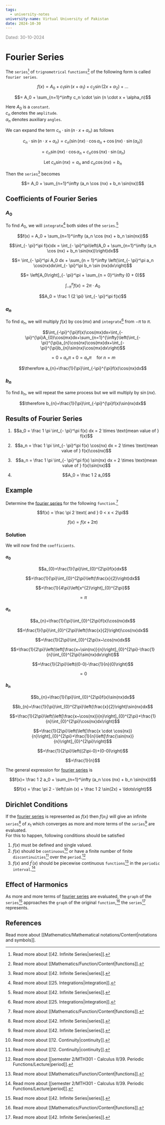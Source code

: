 ```yaml
---
tags:
  - university-notes
university-name: Virtual University of Pakistan
date: 2024-10-30
---
```


<span style="color: gray;">Dated: 30-10-2024</span>

# Fourier Series

The `series`[^1] of `trignometrical` `functions`[^2] of the following form is called `fourier series`.  

$$f(x) = A_0 + c_1 \sin(x + \alpha_1) + c_2 \sin(2x + \alpha_2) + \ldots$$

$$= A_0 + \sum_{n=1}^\infty c_n \cdot \sin (n \cdot x + \alpha_n)$$

Here $A_0$ is a `constant`.  
$c_n$ denotes the `amplitude`.  
$\alpha_n$ denotes auxiliary `angles`.

We can expand the term $c_n \cdot \sin (n \cdot x + \alpha_n)$ as follows  

$$c_n \cdot \sin (n \cdot x + \alpha_n) = c_n(\sin (nx) \cdot \cos \alpha_n + \cos(nx) \cdot \sin(\alpha_n))$$

$$ = c_n\sin (nx) \cdot \cos \alpha_n + c_n \cos(nx) \cdot \sin(\alpha_n)$$

$$\text{Let } c_n \sin (nx) = a_n \text{ and } c_n \cos(nx) = b_n$$

Then the `series`[^1] becomes

$$= A_0 + \sum_{n=1}^\infty (a_n \cos (nx) + b_n \sin(nx))$$

## Coefficients of Fourier Series

### $A_0$

To find $A_0$, we will `integrate`[^3] both sides of the `series`.[^1]  

$$f(x) = A_0 + \sum_{n=1}^\infty (a_n \cos (nx) + b_n \sin(nx))$$

$$\int_{- \pi}^\pi f(x)dx = \int_{- \pi}^\pi\left(A_0 + \sum_{n=1}^\infty (a_n \cos (nx) + b_n \sin(nx))\right)dx$$

$$= \int_{- \pi}^\pi A_0 dx + \sum_{n = 1}^\infty \left(\int_{- \pi}^\pi a_n \cos(nx)dx\int_{- \pi}^\pi b_n \sin (nx)dx\right)$$

$$= \left[A_0\right]_{- \pi}^\pi + \sum_{n = 0}^\infty (0 + 0)$$

$$\int_{-\pi}^\pi f(x) = 2 \pi \cdot A_0$$

$$A_0 = \frac 1 {2 \pi} \int_{- \pi}^\pi f(x)$$

### $a_n$

To find $a_n$, we will multiply $f(x)$ by $\cos(mx)$ and `integrate`[^3] from $- \pi$ to $\pi$.  

$$\int_{-\pi}^{\pi}f(x)\cos(mx)dx=\int_{-\pi}^{\pi}A_{0}\cos(mx)dx+\sum_{n=1}^{\infty}\left(\int_{-\pi}^{\pi}a_{n}\cos(nx)\cos(mx)dx+\int_{-\pi}^{\pi}b_{n}\sin(nx)\cos(mx)dx\right)$$

$$=0+a_{n}\pi+0=a_{n}\pi\quad\text{for}~n=m$$

$$\therefore a_{n}=\frac{1}{\pi}\int_{-\pi}^{\pi}f(x)\cos(nx)dx$$

### $b_n$

To find $b_n$, we will repeat the same process but we will multiply by $\sin(nx)$.

$$\therefore b_{n}=\frac{1}{\pi}\int_{-\pi}^{\pi}f(x)\sin(nx)dx$$

## Results of Fourier Series

1. $$a_0 = \frac 1 \pi \int_{- \pi}^\pi f(x) dx = 2 \times \text{mean value of } f(x)$$

2. $$a_n = \frac 1 \pi \int_{- \pi}^\pi f(x) \cos(nx) dx = 2 \times \text{mean value of } f(x)\cos(nx)$$

3. $$a_n = \frac 1 \pi \int_{- \pi}^\pi f(x) \sin(nx) dx = 2 \times \text{mean value of } f(x)\sin(nx)$$

4. $$A_0 = \frac 1 2 a_0$$

## Example

Determine the [fourier series](#fourier-series) for the following `function`.[^2]  

$$f(x) = \frac \pi 2 \text{ and } 0 < x < 2\pi$$

$$f(x) = f(x + 2 \pi)$$

### Solution

We will now find the `coefficients`.

#### $a_0$

$$a_{0}=\frac{1}{\pi}\int_{0}^{2\pi}f(x)dx$$

$$=\frac{1}{\pi}\int_{0}^{2\pi}\left(\frac{x}{2}\right)dx$$

$$=\frac{1}{4\pi}\left[x^{2}\right]_{0}^{2\pi}$$

$$=\pi$$

#### $a_n$

$$a_{n}=\frac{1}{\pi}\int_{0}^{2\pi}f(x)\cos(nx)dx$$

$$=\frac{1}{\pi}\int_{0}^{2\pi}\left(\frac{x}{2}\right)\cos(nx)dx$$

$$=\frac{1}{2\pi}\int_{0}^{2\pi}x~\cos(nx)dx$$

$$=\frac{1}{2\pi}\left(\left[\frac{x~\sin(nx)}{n}\right]_{0}^{2\pi}-\frac{1}{n}\int_{0}^{2\pi}\sin(nx)dx\right)$$

$$=\frac{1}{2\pi}\left((0-0)-\frac{1}{n}(0)\right)$$

$$= 0$$

#### $b_n$

$$b_{n}=\frac{1}{\pi}\int_{0}^{2\pi}f(x)\sin(nx)dx$$

$$b_{n}=\frac{1}{\pi}\int_{0}^{2\pi}\left(\frac{x}{2}\right)\sin(nx)dx$$

$$=\frac{1}{2\pi}\left(\left[\frac{x~\cos(nx)}{n}\right]_{0}^{2\pi}+\frac{1}{n}\int_{0}^{2\pi}\cos(nx)dx\right)$$

$$=\frac{1}{2\pi}\left(\left[\frac{x \cdot \cos(nx)}{n}\right]_{0}^{2\pi}+\frac{1}{n}\left[\frac{\sin(nx)}{n}\right]_{0}^{2\pi}\right)$$

$$=\frac{1}{2\pi}\left((2\pi-0)+(0-0)\right)$$

$$=\frac{1}{n}$$

The general expression for [fourier series](#fourier-series) is

$$f(x)= \frac 1 2 a_0 + \sum_{n=1}^\infty (a_n \cos (nx) + b_n \sin(nx))$$

$$f(x) = \frac \pi 2 - \left(\sin (x) + \frac 1 2 \sin(2x) + \ldots\right)$$

## Dirichlet Conditions

If the [fourier series](#fourier-series) is represented as $f(x)$ then $f(x_1)$ will give an infinite `series`[^1] of $x_1$ which converges as more and more terms of the `series`[^1] are evaluated.  
For this to happen, following conditions should be satisfied

1. $f(x)$ must be defined and single valued.
2. $f(x)$ should be `continuous`[^4] or have a finite number of finite `discontinuities`[^4] over the `period`.[^5]
3. $f(x)$ and $f^\prime(x)$ should be piecewise continuous `functions`[^2] in the `periodic interval`.[^5]

## Effect of Harmonics

As more and more terms of [fourier series](#fourier-series) are evaluated, the `graph` of the `series`[^1] approaches the `graph` of the original `function`,[^2] the `series`[^1] represents.

## References

Read more about [[Mathematics/Mathematical notations/Content|notations and symbols]].

[^1]: Read more about [[42. Infinite Series|series]].
[^2]: Read more about [[Mathematics/Function/Content|functions]].
[^3]: Read more about [[25. Integrations|integration]].
[^4]: Read more about [[12. Continuity|continuity]].
[^5]: Read more about [[semester 2/MTH301 - Calculus II/39. Periodic Functions/Lecture|period]].